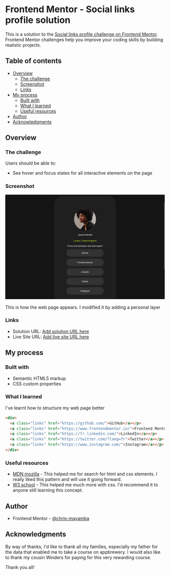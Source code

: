 # Frontend Mentor - Social links profile solution

This is a solution to the [Social links profile challenge on Frontend Mentor](https://www.frontendmentor.io/challenges/social-links-profile-UG32l9m6dQ). Frontend Mentor challenges help you improve your coding skills by building realistic projects. 

## Table of contents

- [Overview](#overview)
  - [The challenge](#the-challenge)
  - [Screenshot](#screenshot)
  - [Links](#links)
- [My process](#my-process)
  - [Built with](#built-with)
  - [What I learned](#what-i-learned)
  - [Useful resources](#useful-resources)
- [Author](#author)
- [Acknowledgments](#acknowledgments)

## Overview


### The challenge

Users should be able to:

- See hover and focus states for all interactive elements on the page

### Screenshot

![](./images/screenshot.png)

This is how the web page appears.
I modified it by adding a personal layer

### Links

- Solution URL: [Add solution URL here](https://your-solution-url.com)
- Live Site URL: [Add live site URL here](https://your-live-site-url.com)

## My process

### Built with

- Semantic HTML5 markup
- CSS custom properties


### What I learned

I've learnt how to structure my web page better

```html
<div>
  <a class="links" href="https://github.com/">GitHub</a></p>       
  <a class="links" href="https://www.frontendmentor.io/">Frontend Mentor</a></p>
  <a class="links" href="https://fr.linkedin.com/">LinkedIn</a></p>
  <a class="links" href="https://twitter.com/?lang=fr">Twitter</a></p>
  <a class="links" href="https://www.instagram.com/">Instagram</a></p>      
</div>
```


### Useful resources

- [MDN mozilla](https://developer.mozilla.org/en-US/) - This helped me for search for html and css elements. I really liked this pattern and will use it going forward.
- [W3 school](https://www.w3schools.com/) - This helped me much more with css. I'd recommend it to anyone still learning this concept.



## Author

- Frontend Mentor - [@chris-mayamba](https://www.frontendmentor.io/profile/chris-mayamba)


## Acknowledgments

By way of thanks, I'd like to thank all my families, especially my father for the data that enabled me to take a course on appbrewery. I would also like to thank my cousin Winders for paying for this very rewarding course.

Thank you all!

